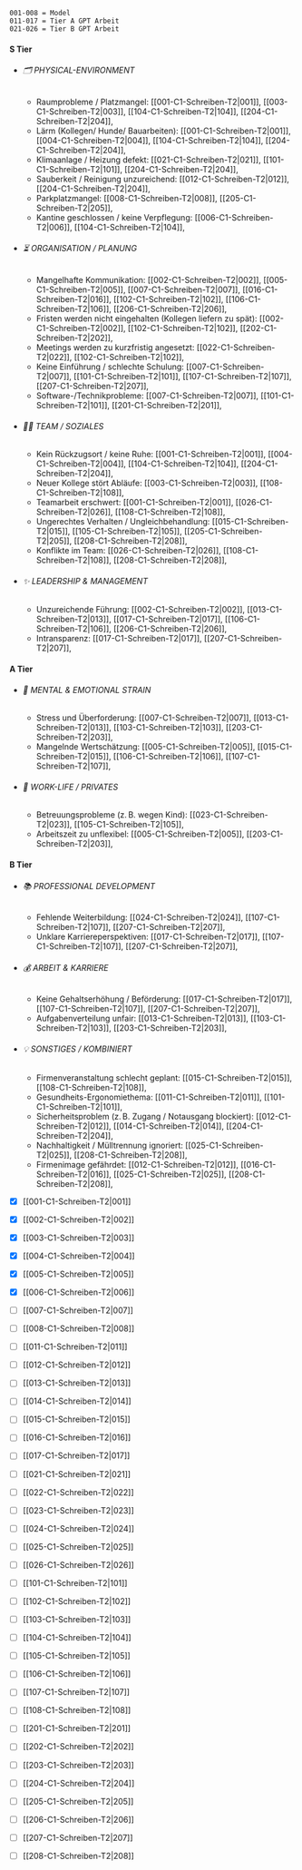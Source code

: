 ```
001-008 = Model
011-017 = Tier A GPT Arbeit
021-026 = Tier B GPT Arbeit
```
#### S Tier 
  - ###### 🗂️ PHYSICAL-ENVIRONMENT
    - Raumprobleme / Platzmangel: [[001-C1-Schreiben-T2|001]], [[003-C1-Schreiben-T2|003]], [[104-C1-Schreiben-T2|104]], [[204-C1-Schreiben-T2|204]],
    - Lärm (Kollegen/ Hunde/ Bauarbeiten): [[001-C1-Schreiben-T2|001]], [[004-C1-Schreiben-T2|004]], [[104-C1-Schreiben-T2|104]], [[204-C1-Schreiben-T2|204]],
    - Klimaanlage / Heizung defekt: [[021-C1-Schreiben-T2|021]], [[101-C1-Schreiben-T2|101]], [[204-C1-Schreiben-T2|204]],
    - Sauberkeit / Reinigung unzureichend: [[012-C1-Schreiben-T2|012]], [[204-C1-Schreiben-T2|204]],
    - Parkplatzmangel: [[008-C1-Schreiben-T2|008]], [[205-C1-Schreiben-T2|205]],
    - Kantine geschlossen / keine Verpflegung: [[006-C1-Schreiben-T2|006]], [[104-C1-Schreiben-T2|104]],

  - ###### ⏳ ORGANISATION / PLANUNG
    - Mangelhafte Kommunikation: [[002-C1-Schreiben-T2|002]], [[005-C1-Schreiben-T2|005]], [[007-C1-Schreiben-T2|007]], [[016-C1-Schreiben-T2|016]], [[102-C1-Schreiben-T2|102]], [[106-C1-Schreiben-T2|106]], [[206-C1-Schreiben-T2|206]],
    - Fristen werden nicht eingehalten (Kollegen liefern zu spät): [[002-C1-Schreiben-T2|002]], [[102-C1-Schreiben-T2|102]], [[202-C1-Schreiben-T2|202]],
    - Meetings werden zu kurzfristig angesetzt: [[022-C1-Schreiben-T2|022]], [[102-C1-Schreiben-T2|102]],
    - Keine Einführung / schlechte Schulung: [[007-C1-Schreiben-T2|007]], [[101-C1-Schreiben-T2|101]], [[107-C1-Schreiben-T2|107]], [[207-C1-Schreiben-T2|207]],
    - Software-/Technikprobleme: [[007-C1-Schreiben-T2|007]], [[101-C1-Schreiben-T2|101]], [[201-C1-Schreiben-T2|201]],

  - ###### 🧍‍♀️ TEAM / SOZIALES
    - Kein Rückzugsort / keine Ruhe: [[001-C1-Schreiben-T2|001]], [[004-C1-Schreiben-T2|004]], [[104-C1-Schreiben-T2|104]], [[204-C1-Schreiben-T2|204]],
    - Neuer Kollege stört Abläufe: [[003-C1-Schreiben-T2|003]], [[108-C1-Schreiben-T2|108]],
    - Teamarbeit erschwert: [[001-C1-Schreiben-T2|001]], [[026-C1-Schreiben-T2|026]], [[108-C1-Schreiben-T2|108]],
    - Ungerechtes Verhalten / Ungleichbehandlung: [[015-C1-Schreiben-T2|015]], [[105-C1-Schreiben-T2|105]], [[205-C1-Schreiben-T2|205]], [[208-C1-Schreiben-T2|208]],
    - Konflikte im Team: [[026-C1-Schreiben-T2|026]], [[108-C1-Schreiben-T2|108]], [[208-C1-Schreiben-T2|208]],

  - ###### ✨ LEADERSHIP & MANAGEMENT 
    - Unzureichende Führung: [[002-C1-Schreiben-T2|002]], [[013-C1-Schreiben-T2|013]], [[017-C1-Schreiben-T2|017]], [[106-C1-Schreiben-T2|106]], [[206-C1-Schreiben-T2|206]],
    - Intransparenz: [[017-C1-Schreiben-T2|017]], [[207-C1-Schreiben-T2|207]],

#### A Tier
  - ###### 🧠 MENTAL & EMOTIONAL STRAIN 
    - Stress und Überforderung: [[007-C1-Schreiben-T2|007]], [[013-C1-Schreiben-T2|013]], [[103-C1-Schreiben-T2|103]], [[203-C1-Schreiben-T2|203]],
    - Mangelnde Wertschätzung: [[005-C1-Schreiben-T2|005]], [[015-C1-Schreiben-T2|015]], [[106-C1-Schreiben-T2|106]], [[107-C1-Schreiben-T2|107]],

  - ###### 👶 WORK-LIFE / PRIVATES
    - Betreuungsprobleme (z. B. wegen Kind): [[023-C1-Schreiben-T2|023]], [[105-C1-Schreiben-T2|105]],
    - Arbeitszeit zu unflexibel: [[005-C1-Schreiben-T2|005]], [[203-C1-Schreiben-T2|203]],

#### B Tier
  - ###### 📚 PROFESSIONAL DEVELOPMENT 
    - Fehlende Weiterbildung: [[024-C1-Schreiben-T2|024]], [[107-C1-Schreiben-T2|107]], [[207-C1-Schreiben-T2|207]],
    - Unklare Karriereperspektiven: [[017-C1-Schreiben-T2|017]], [[107-C1-Schreiben-T2|107]], [[207-C1-Schreiben-T2|207]],

  - ###### 💰 ARBEIT & KARRIERE
    - Keine Gehaltserhöhung / Beförderung: [[017-C1-Schreiben-T2|017]], [[107-C1-Schreiben-T2|107]], [[207-C1-Schreiben-T2|207]],
    - Aufgabenverteilung unfair: [[013-C1-Schreiben-T2|013]], [[103-C1-Schreiben-T2|103]], [[203-C1-Schreiben-T2|203]],

  - ###### 💡 SONSTIGES / KOMBINIERT
    - Firmenveranstaltung schlecht geplant: [[015-C1-Schreiben-T2|015]], [[108-C1-Schreiben-T2|108]],
    - Gesundheits-Ergonomiethema: [[011-C1-Schreiben-T2|011]], [[101-C1-Schreiben-T2|101]],
    - Sicherheitsproblem (z. B. Zugang / Notausgang blockiert): [[012-C1-Schreiben-T2|012]], [[014-C1-Schreiben-T2|014]], [[204-C1-Schreiben-T2|204]],
    - Nachhaltigkeit / Mülltrennung ignoriert: [[025-C1-Schreiben-T2|025]], [[208-C1-Schreiben-T2|208]],
    - Firmenimage gefährdet: [[012-C1-Schreiben-T2|012]], [[016-C1-Schreiben-T2|016]], [[025-C1-Schreiben-T2|025]], [[208-C1-Schreiben-T2|208]],



- [x] [[001-C1-Schreiben-T2|001]]
- [x] [[002-C1-Schreiben-T2|002]]
- [x] [[003-C1-Schreiben-T2|003]]
- [x] [[004-C1-Schreiben-T2|004]]
- [x] [[005-C1-Schreiben-T2|005]]
- [x] [[006-C1-Schreiben-T2|006]]
- [ ] [[007-C1-Schreiben-T2|007]]
- [ ] [[008-C1-Schreiben-T2|008]]

- [ ] [[011-C1-Schreiben-T2|011]]
- [ ] [[012-C1-Schreiben-T2|012]]
- [ ] [[013-C1-Schreiben-T2|013]]
- [ ] [[014-C1-Schreiben-T2|014]]
- [ ] [[015-C1-Schreiben-T2|015]]
- [ ] [[016-C1-Schreiben-T2|016]]
- [ ] [[017-C1-Schreiben-T2|017]]

- [ ] [[021-C1-Schreiben-T2|021]]
- [ ] [[022-C1-Schreiben-T2|022]]
- [ ] [[023-C1-Schreiben-T2|023]]
- [ ] [[024-C1-Schreiben-T2|024]]
- [ ] [[025-C1-Schreiben-T2|025]]
- [ ] [[026-C1-Schreiben-T2|026]]

- [ ] [[101-C1-Schreiben-T2|101]]
- [ ] [[102-C1-Schreiben-T2|102]]
- [ ] [[103-C1-Schreiben-T2|103]]
- [ ] [[104-C1-Schreiben-T2|104]]
- [ ] [[105-C1-Schreiben-T2|105]]
- [ ] [[106-C1-Schreiben-T2|106]]
- [ ] [[107-C1-Schreiben-T2|107]]
- [ ] [[108-C1-Schreiben-T2|108]]

- [ ] [[201-C1-Schreiben-T2|201]]
- [ ] [[202-C1-Schreiben-T2|202]]
- [ ] [[203-C1-Schreiben-T2|203]]
- [ ] [[204-C1-Schreiben-T2|204]]
- [ ] [[205-C1-Schreiben-T2|205]]
- [ ] [[206-C1-Schreiben-T2|206]]
- [ ] [[207-C1-Schreiben-T2|207]]
- [ ] [[208-C1-Schreiben-T2|208]]
